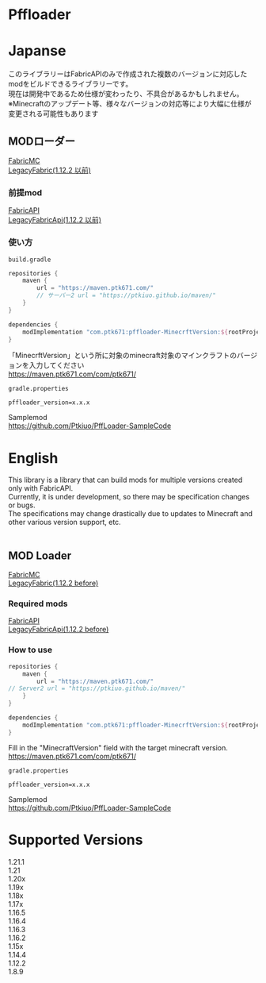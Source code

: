 # Pffloader
# Japanse

このライブラリーはFabricAPIのみで作成された複数のバージョンに対応したmodをビルドできるライブラリーです。<br />
現在は開発中であるため仕様が変わったり、不具合があるかもしれません。<br />
※Minecraftのアップデート等、様々なバージョンの対応等により大幅に仕様が変更される可能性もあります <br />

## MODローダー
[FabricMC](https://fabricmc.net/) <br />
[LegacyFabric(1.12.2 以前)](https://legacyfabric.net/)
### 前提mod
[FabricAPI](https://modrinth.com/mod/fabric-api) <br />
[LegacyFabricApi(1.12.2 以前)](https://modrinth.com/mod/legacy-fabric-api/)

### 使い方
`build.gradle`
```groovy
repositories {
    maven {
        url = "https://maven.ptk671.com/"
        // サーバー2 url = "https://ptkiuo.github.io/maven/"
    }
}

dependencies {
    modImplementation "com.ptk671:pffloader-MinecrftVersion:${rootProject.pffloader_version}
}
```
「MinecrftVersion」という所に対象のminecraft対象のマインクラフトのバージョンを入力してください <br />
https://maven.ptk671.com/com/ptk671/ <br />

`gradle.properties`
```properties
pffloader_version=x.x.x
```

Samplemod <br />
https://github.com/Ptkiuo/PffLoader-SampleCode

# English
This library is a library that can build mods for multiple versions created only with FabricAPI. <br />
Currently, it is under development, so there may be specification changes or bugs. <br />
The specifications may change drastically due to updates to Minecraft and other various version support, etc. <br />
<br />

## MOD Loader
[FabricMC](https://fabricmc.net/) <br />
[LegacyFabric(1.12.2 before)](https://legacyfabric.net/)

### Required mods
[FabricAPI](https://modrinth.com/mod/fabric-api) <br />
[LegacyFabricApi(1.12.2 before)](https://modrinth.com/mod/legacy-fabric-api/)

### How to use

```groovy
repositories {
    maven {
        url = "https://maven.ptk671.com/"
// Server2 url = "https://ptkiuo.github.io/maven/"
    }
}

dependencies {
    modImplementation "com.ptk671:pffloader-MinecrftVersion:${rootProject.pffloader_version}
}
```
Fill in the "MinecraftVersion" field with the target minecraft version. <br />
https://maven.ptk671.com/com/ptk671/ <br />

`gradle.properties`
```properties
pffloader_version=x.x.x
```

Samplemod <br />
https://github.com/Ptkiuo/PffLoader-SampleCode <br />
# Supported Versions
1.21.1 <br />
1.21 <br />
1.20x <br />
1.19x <br />
1.18x <br />
1.17x <br />
1.16.5 <br />
1.16.4 <br />
1.16.3 <br />
1.16.2 <br />
1.15x <br />
1.14.4 <br />
1.12.2 <br />
1.8.9 <br />
